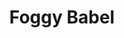 ---
layout: product
id: 1491337609278
title: Foggy Babel
body_html: >-
  <p>Taken in Alberta during the Summer of 2018.</p>

  <p>This photo goes to show that you may have your own plans for what you want to capture going into a shoot, but allowing yourself to take the time and improvise because you never know what other beautiful shots are out there. </p>
vendor: Connell McCarthy
product_type: Photo Print
created_at: 2018-10-13T20:45:03-04:00
handle: foggy-babel
updated_at: 2022-01-18T10:42:38-05:00
published_at: 2018-08-22T19:38:24-04:00
template_suffix: ""
status: active
published_scope: global
tags: Batch 02, fog, foggy, forest, Print, sunrise, Trees
admin_graphql_api_id: gid://shopify/Product/1491337609278
variants:
  - id: 39576984780862
    product_id: 1491337609278
    title: 8x10” / Full Colour
    price: "35.00"
    sku: CM-PP-B2-03-XXS-FC
    position: 1
    inventory_policy: deny
    compare_at_price: null
    fulfillment_service: manual
    inventory_management: null
    option1: 8x10”
    option2: Full Colour
    option3: null
    created_at: 2021-09-01T10:36:46-04:00
    updated_at: 2021-09-01T10:37:10-04:00
    taxable: true
    barcode: ""
    grams: 208
    image_id: 6301653467198
    weight: 0.208
    weight_unit: kg
    inventory_item_id: 41671425425470
    inventory_quantity: 0
    old_inventory_quantity: 0
    requires_shipping: true
    admin_graphql_api_id: gid://shopify/ProductVariant/39576984780862
  - id: 39576984813630
    product_id: 1491337609278
    title: 8x10” / Black & White
    price: "35.00"
    sku: CM-PP-B2-03-XXS-BW
    position: 2
    inventory_policy: deny
    compare_at_price: null
    fulfillment_service: manual
    inventory_management: null
    option1: 8x10”
    option2: Black & White
    option3: null
    created_at: 2021-09-01T10:36:46-04:00
    updated_at: 2021-09-01T10:37:10-04:00
    taxable: true
    barcode: ""
    grams: 208
    image_id: 6301653401662
    weight: 0.208
    weight_unit: kg
    inventory_item_id: 41671425458238
    inventory_quantity: 0
    old_inventory_quantity: 0
    requires_shipping: true
    admin_graphql_api_id: gid://shopify/ProductVariant/39576984813630
  - id: 39576984846398
    product_id: 1491337609278
    title: 8.5x11” / Full Colour
    price: "35.00"
    sku: CM-PP-B2-03-XS-FC
    position: 3
    inventory_policy: deny
    compare_at_price: null
    fulfillment_service: manual
    inventory_management: null
    option1: 8.5x11”
    option2: Full Colour
    option3: null
    created_at: 2021-09-01T10:36:46-04:00
    updated_at: 2021-09-01T10:37:10-04:00
    taxable: true
    barcode: ""
    grams: 208
    image_id: 6301653467198
    weight: 0.208
    weight_unit: kg
    inventory_item_id: 41671425491006
    inventory_quantity: 0
    old_inventory_quantity: 0
    requires_shipping: true
    admin_graphql_api_id: gid://shopify/ProductVariant/39576984846398
  - id: 39576984879166
    product_id: 1491337609278
    title: 8.5x11” / Black & White
    price: "35.00"
    sku: CM-PP-B2-03-XS-BW
    position: 4
    inventory_policy: deny
    compare_at_price: null
    fulfillment_service: manual
    inventory_management: null
    option1: 8.5x11”
    option2: Black & White
    option3: null
    created_at: 2021-09-01T10:36:46-04:00
    updated_at: 2021-09-01T10:37:10-04:00
    taxable: true
    barcode: ""
    grams: 208
    image_id: 6301653401662
    weight: 0.208
    weight_unit: kg
    inventory_item_id: 41671425523774
    inventory_quantity: 0
    old_inventory_quantity: 0
    requires_shipping: true
    admin_graphql_api_id: gid://shopify/ProductVariant/39576984879166
  - id: 39576984911934
    product_id: 1491337609278
    title: 13x19” / Full Colour
    price: "40.00"
    sku: CM-PP-B2-03-S-FC
    position: 5
    inventory_policy: deny
    compare_at_price: null
    fulfillment_service: manual
    inventory_management: null
    option1: 13x19”
    option2: Full Colour
    option3: null
    created_at: 2021-09-01T10:36:47-04:00
    updated_at: 2021-09-01T10:37:10-04:00
    taxable: true
    barcode: ""
    grams: 208
    image_id: 6301653467198
    weight: 0.208
    weight_unit: kg
    inventory_item_id: 41671425556542
    inventory_quantity: 0
    old_inventory_quantity: 0
    requires_shipping: true
    admin_graphql_api_id: gid://shopify/ProductVariant/39576984911934
  - id: 39576984944702
    product_id: 1491337609278
    title: 13x19” / Black & White
    price: "40.00"
    sku: CM-PP-B2-03-S-BW
    position: 6
    inventory_policy: deny
    compare_at_price: null
    fulfillment_service: manual
    inventory_management: null
    option1: 13x19”
    option2: Black & White
    option3: null
    created_at: 2021-09-01T10:36:47-04:00
    updated_at: 2021-09-01T10:37:10-04:00
    taxable: true
    barcode: ""
    grams: 208
    image_id: 6301653401662
    weight: 0.208
    weight_unit: kg
    inventory_item_id: 41671425589310
    inventory_quantity: 0
    old_inventory_quantity: 0
    requires_shipping: true
    admin_graphql_api_id: gid://shopify/ProductVariant/39576984944702
  - id: 39576984977470
    product_id: 1491337609278
    title: 16x20” / Full Colour
    price: "50.00"
    sku: CM-PP-B2-03-M-FC
    position: 7
    inventory_policy: deny
    compare_at_price: null
    fulfillment_service: manual
    inventory_management: null
    option1: 16x20”
    option2: Full Colour
    option3: null
    created_at: 2021-09-01T10:36:47-04:00
    updated_at: 2021-09-01T10:37:10-04:00
    taxable: true
    barcode: ""
    grams: 208
    image_id: 6301653467198
    weight: 0.208
    weight_unit: kg
    inventory_item_id: 41671425622078
    inventory_quantity: 0
    old_inventory_quantity: 0
    requires_shipping: true
    admin_graphql_api_id: gid://shopify/ProductVariant/39576984977470
  - id: 39576985010238
    product_id: 1491337609278
    title: 16x20” / Black & White
    price: "50.00"
    sku: CM-PP-B2-03-M-BW
    position: 8
    inventory_policy: deny
    compare_at_price: null
    fulfillment_service: manual
    inventory_management: null
    option1: 16x20”
    option2: Black & White
    option3: null
    created_at: 2021-09-01T10:36:47-04:00
    updated_at: 2021-09-01T10:37:10-04:00
    taxable: true
    barcode: ""
    grams: 208
    image_id: 6301653401662
    weight: 0.208
    weight_unit: kg
    inventory_item_id: 41671425654846
    inventory_quantity: 0
    old_inventory_quantity: 0
    requires_shipping: true
    admin_graphql_api_id: gid://shopify/ProductVariant/39576985010238
  - id: 39576985043006
    product_id: 1491337609278
    title: 20x24” / Full Colour
    price: "60.00"
    sku: CM-PP-B2-03-L-FC
    position: 9
    inventory_policy: deny
    compare_at_price: null
    fulfillment_service: manual
    inventory_management: null
    option1: 20x24”
    option2: Full Colour
    option3: null
    created_at: 2021-09-01T10:36:47-04:00
    updated_at: 2021-09-01T10:37:10-04:00
    taxable: true
    barcode: ""
    grams: 208
    image_id: 6301653467198
    weight: 0.208
    weight_unit: kg
    inventory_item_id: 41671425687614
    inventory_quantity: 0
    old_inventory_quantity: 0
    requires_shipping: true
    admin_graphql_api_id: gid://shopify/ProductVariant/39576985043006
  - id: 39576985075774
    product_id: 1491337609278
    title: 20x24” / Black & White
    price: "60.00"
    sku: CM-PP-B2-03-L-BW
    position: 10
    inventory_policy: deny
    compare_at_price: null
    fulfillment_service: manual
    inventory_management: null
    option1: 20x24”
    option2: Black & White
    option3: null
    created_at: 2021-09-01T10:36:47-04:00
    updated_at: 2021-09-01T10:37:10-04:00
    taxable: true
    barcode: ""
    grams: 208
    image_id: 6301653401662
    weight: 0.208
    weight_unit: kg
    inventory_item_id: 41671425720382
    inventory_quantity: 0
    old_inventory_quantity: 0
    requires_shipping: true
    admin_graphql_api_id: gid://shopify/ProductVariant/39576985075774
  - id: 39576985108542
    product_id: 1491337609278
    title: 20x30” / Full Colour
    price: "70.00"
    sku: CM-PP-B2-03-XL-FC
    position: 11
    inventory_policy: deny
    compare_at_price: null
    fulfillment_service: manual
    inventory_management: null
    option1: 20x30”
    option2: Full Colour
    option3: null
    created_at: 2021-09-01T10:36:47-04:00
    updated_at: 2021-09-01T10:37:10-04:00
    taxable: true
    barcode: ""
    grams: 208
    image_id: 6301653467198
    weight: 0.208
    weight_unit: kg
    inventory_item_id: 41671425753150
    inventory_quantity: 0
    old_inventory_quantity: 0
    requires_shipping: true
    admin_graphql_api_id: gid://shopify/ProductVariant/39576985108542
  - id: 39576985141310
    product_id: 1491337609278
    title: 20x30” / Black & White
    price: "70.00"
    sku: CM-PP-B2-03-XL-BW
    position: 12
    inventory_policy: deny
    compare_at_price: null
    fulfillment_service: manual
    inventory_management: null
    option1: 20x30”
    option2: Black & White
    option3: null
    created_at: 2021-09-01T10:36:47-04:00
    updated_at: 2021-09-01T10:37:10-04:00
    taxable: true
    barcode: ""
    grams: 208
    image_id: 6301653401662
    weight: 0.208
    weight_unit: kg
    inventory_item_id: 41671425785918
    inventory_quantity: 0
    old_inventory_quantity: 0
    requires_shipping: true
    admin_graphql_api_id: gid://shopify/ProductVariant/39576985141310
  - id: 39576985174078
    product_id: 1491337609278
    title: 24x36” / Full Colour
    price: "90.00"
    sku: CM-PP-B2-03-XXL-FC
    position: 13
    inventory_policy: deny
    compare_at_price: null
    fulfillment_service: manual
    inventory_management: null
    option1: 24x36”
    option2: Full Colour
    option3: null
    created_at: 2021-09-01T10:36:47-04:00
    updated_at: 2021-09-01T10:37:10-04:00
    taxable: true
    barcode: ""
    grams: 208
    image_id: 6301653467198
    weight: 0.208
    weight_unit: kg
    inventory_item_id: 41671425818686
    inventory_quantity: 0
    old_inventory_quantity: 0
    requires_shipping: true
    admin_graphql_api_id: gid://shopify/ProductVariant/39576985174078
  - id: 39576985206846
    product_id: 1491337609278
    title: 24x36” / Black & White
    price: "90.00"
    sku: CM-PP-B2-03-XXL-BW
    position: 14
    inventory_policy: deny
    compare_at_price: null
    fulfillment_service: manual
    inventory_management: null
    option1: 24x36”
    option2: Black & White
    option3: null
    created_at: 2021-09-01T10:36:47-04:00
    updated_at: 2021-09-01T10:37:10-04:00
    taxable: true
    barcode: ""
    grams: 208
    image_id: 6301653401662
    weight: 0.208
    weight_unit: kg
    inventory_item_id: 41671425851454
    inventory_quantity: 0
    old_inventory_quantity: 0
    requires_shipping: true
    admin_graphql_api_id: gid://shopify/ProductVariant/39576985206846
  - id: 39576985239614
    product_id: 1491337609278
    title: 30x40” / Full Colour
    price: "100.00"
    sku: CM-PP-B2-03-XXXL-FC
    position: 15
    inventory_policy: deny
    compare_at_price: null
    fulfillment_service: manual
    inventory_management: null
    option1: 30x40”
    option2: Full Colour
    option3: null
    created_at: 2021-09-01T10:36:47-04:00
    updated_at: 2021-09-01T10:37:10-04:00
    taxable: true
    barcode: ""
    grams: 208
    image_id: 6301653467198
    weight: 0.208
    weight_unit: kg
    inventory_item_id: 41671425884222
    inventory_quantity: 0
    old_inventory_quantity: 0
    requires_shipping: true
    admin_graphql_api_id: gid://shopify/ProductVariant/39576985239614
  - id: 39576985272382
    product_id: 1491337609278
    title: 30x40” / Black & White
    price: "100.00"
    sku: CM-PP-B2-03-XXXL-BW
    position: 16
    inventory_policy: deny
    compare_at_price: null
    fulfillment_service: manual
    inventory_management: null
    option1: 30x40”
    option2: Black & White
    option3: null
    created_at: 2021-09-01T10:36:47-04:00
    updated_at: 2021-09-01T10:37:10-04:00
    taxable: true
    barcode: ""
    grams: 208
    image_id: 6301653401662
    weight: 0.208
    weight_unit: kg
    inventory_item_id: 41671425916990
    inventory_quantity: 0
    old_inventory_quantity: 0
    requires_shipping: true
    admin_graphql_api_id: gid://shopify/ProductVariant/39576985272382
options:
  - id: 2045791273022
    product_id: 1491337609278
    name: Size
    position: 1
    values:
      - 8x10”
      - 8.5x11”
      - 13x19”
      - 16x20”
      - 20x24”
      - 20x30”
      - 24x36”
      - 30x40”
  - id: 8589726842942
    product_id: 1491337609278
    name: Color
    position: 2
    values:
      - Full Colour
      - Black & White
images:
  - id: 6301653467198
    product_id: 1491337609278
    position: 1
    created_at: 2019-03-17T13:00:06-04:00
    updated_at: 2019-10-20T18:44:17-04:00
    alt: null
    width: 1000
    height: 1500
    src: https://cdn.shopify.com/s/files/1/1624/2355/products/Print-Shot---Dark-Background-_Foggy-Babel-2019.jpg?v=1571611457
    variant_ids:
      - 39576984780862
      - 39576984846398
      - 39576984911934
      - 39576984977470
      - 39576985043006
      - 39576985108542
      - 39576985174078
      - 39576985239614
    admin_graphql_api_id: gid://shopify/ProductImage/6301653467198
  - id: 6301653401662
    product_id: 1491337609278
    position: 2
    created_at: 2019-03-17T13:00:05-04:00
    updated_at: 2019-10-20T18:44:17-04:00
    alt: null
    width: 1000
    height: 1500
    src: https://cdn.shopify.com/s/files/1/1624/2355/products/Print-Shot---Dark-Background-_Foggy-Babel-2019_-B_W.jpg?v=1571611457
    variant_ids:
      - 39576984813630
      - 39576984879166
      - 39576984944702
      - 39576985010238
      - 39576985075774
      - 39576985141310
      - 39576985206846
      - 39576985272382
    admin_graphql_api_id: gid://shopify/ProductImage/6301653401662
  - id: 28229611552830
    product_id: 1491337609278
    position: 3
    created_at: 2021-05-04T17:42:44-04:00
    updated_at: 2021-05-04T17:42:44-04:00
    alt: null
    width: 2000
    height: 1800
    src: https://cdn.shopify.com/s/files/1/1624/2355/products/PAR_02_0001_31f71d26-c0f1-4143-8289-9c72bbe3b4ee.png?v=1620164564
    variant_ids: []
    admin_graphql_api_id: gid://shopify/ProductImage/28229611552830
image:
  id: 6301653467198
  product_id: 1491337609278
  position: 1
  created_at: 2019-03-17T13:00:06-04:00
  updated_at: 2019-10-20T18:44:17-04:00
  alt: null
  width: 1000
  height: 1500
  src: https://cdn.shopify.com/s/files/1/1624/2355/products/Print-Shot---Dark-Background-_Foggy-Babel-2019.jpg?v=1571611457
  variant_ids:
    - 39576984780862
    - 39576984846398
    - 39576984911934
    - 39576984977470
    - 39576985043006
    - 39576985108542
    - 39576985174078
    - 39576985239614
  admin_graphql_api_id: gid://shopify/ProductImage/6301653467198

---